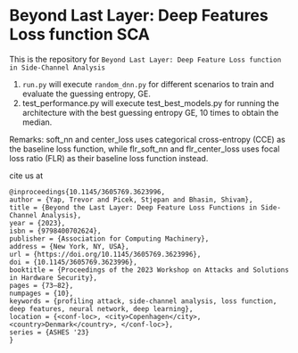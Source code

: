 # Beyond Last Layer: Deep Features Loss function SCA
This is the repository for `Beyond Last Layer: Deep Feature Loss function in Side-Channel Analysis`


1. `run.py` will execute `random_dnn.py` for different scenarios to train and evaluate the guessing entropy, GE. 
2. test_performance.py will execute test_best_models.py for running the architecture with the best guessing entropy GE, 10 times to obtain the median.


Remarks: soft_nn and center_loss uses categorical cross-entropy (CCE) as the baseline loss function, while flr_soft_nn and flr_center_loss uses focal loss ratio (FLR) as their baseline loss function instead.


cite us at 
```
@inproceedings{10.1145/3605769.3623996,
author = {Yap, Trevor and Picek, Stjepan and Bhasin, Shivam},
title = {Beyond the Last Layer: Deep Feature Loss Functions in Side-Channel Analysis},
year = {2023},
isbn = {9798400702624},
publisher = {Association for Computing Machinery},
address = {New York, NY, USA},
url = {https://doi.org/10.1145/3605769.3623996},
doi = {10.1145/3605769.3623996},
booktitle = {Proceedings of the 2023 Workshop on Attacks and Solutions in Hardware Security},
pages = {73–82},
numpages = {10},
keywords = {profiling attack, side-channel analysis, loss function, deep features, neural network, deep learning},
location = {<conf-loc>, <city>Copenhagen</city>, <country>Denmark</country>, </conf-loc>},
series = {ASHES '23}
}
```
